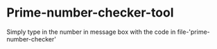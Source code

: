 # Prime-number-checker-tool
Simply type in the number in message box with the code in file-'prime-number-checker'
